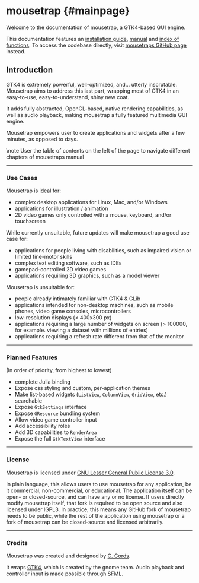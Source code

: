 # mousetrap {#mainpage}

Welcome to the documentation of mousetrap, a GTK4-based GUI engine. 

This documentation features an [installation guide](01_installation.md), [manual](02_signals.md) and [index of functions](./annotated.html). To access the codebase directly, visit [mousetraps GitHub page](https://github.com/clemapfel/mousetrap) instead.

## Introduction

GTK4 is extremely powerful, well-optimized, and... utterly inscrutable. Mousetrap aims to address this last part,  wrapping most of GTK4 in an easy-to-use, easy-to-understand, shiny new coat.

It adds fully abstracted, OpenGL-based, native rendering capabilities, as well as audio playback, making mousetrap a fully featured multimedia GUI engine.

Mousetrap empowers user to create applications and widgets after a few minutes, as opposed to days.

\note User the table of contents on the left of the page to navigate different chapters of mousetraps manual

---

### Use Cases

Mousetrap is ideal for:
+ complex desktop applications for Linux, Mac, and/or Windows
+ applications for illustration / animation
+ 2D video games only controlled with a mouse, keyboard, and/or touchscreen

While currently unsuitable, future updates will make mousetrap a good use case for:
+ applications for people living with disabilities, such as impaired vision or limited fine-motor skills
+ complex text editing software, such as IDEs
+ gamepad-controlled 2D video games
+ applications requiring 3D graphics, such as a model viewer

Mousetrap is unsuitable for:
+ people already intimately familiar with GTK4 & GLib
+ applications intended for non-desktop machines, such as mobile phones, video game consoles, microcontrollers
+ low-resolution displays (< 400x300 px)
+ applications requiring a large number of widgets on screen (> 100000, for example. viewing a dataset with millions of entries)
+ applications requiring a refresh rate different from that of the monitor

---

### Planned Features

(In order of priority, from highest to lowest)

+ complete Julia binding
+ Expose css styling and custom, per-application themes
+ Make list-based widgets (`ListView`, `ColumnView`, `GridView`, etc.) searchable
+ Expose `GtkSettings` interface
+ Expose `GResource` bundling system
+ Allow video game controller input
+ Add accessibility roles
+ Add 3D capabilities to `RenderArea`
+ Expose the full `GtkTextView` interface

---

### License

Mousetrap is licensed under [GNU Lesser General Public License 3.0](https://en.wikipedia.org/wiki/GNU_Lesser_General_Public_License). 

In plain language, this allows users to use mousetrap for any application, be it commercial, non-commercial, or educational. The application itself can be open- or closed-source, and can have any or no license. 
If users directly modify mousetrap itself, that fork is required to be open source and also licensed under lGPL3. In practice, this means any GitHub fork of mousetrap needs to be public, while the rest of the application using mousetrap or a fork of mousetrap can be closed-source and licensed arbitrarily.

---

### Credits

Mousetrap was created and designed by [C. Cords](https://clemens-cords.com). 

It wraps [GTK4](https://docs.gtk.org/gtk4/), which is created by the gnome team. Audio playback and controller input is made possible through [SFML](https://www.sfml-dev.org/).
